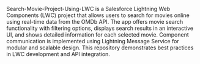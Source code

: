 Search-Movie-Project-Using-LWC is a Salesforce Lightning Web Components (LWC) project that allows users to search for movies online using real-time data from the OMDb API. The app offers movie search functionality with filtering options, displays search results in an interactive UI, and shows detailed information for each selected movie. Component communication is implemented using Lightning Message Service for modular and scalable design. This repository demonstrates best practices in LWC development and API integration.
